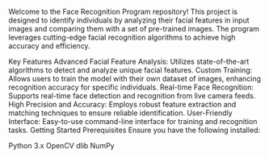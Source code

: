 Welcome to the Face Recognition Program repository! This project is designed to identify individuals by analyzing their facial features in input images and comparing them with a set of pre-trained images. The program leverages cutting-edge facial recognition algorithms to achieve high accuracy and efficiency.

Key Features
Advanced Facial Feature Analysis: Utilizes state-of-the-art algorithms to detect and analyze unique facial features.
Custom Training: Allows users to train the model with their own dataset of images, enhancing recognition accuracy for specific individuals.
Real-time Face Recognition: Supports real-time face detection and recognition from live camera feeds.
High Precision and Accuracy: Employs robust feature extraction and matching techniques to ensure reliable identification.
User-Friendly Interface: Easy-to-use command-line interface for training and recognition tasks.
Getting Started
Prerequisites
Ensure you have the following installed:

Python 3.x
OpenCV
dlib
NumPy
